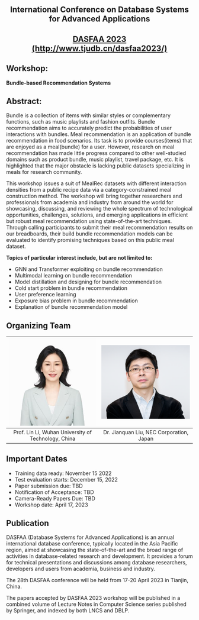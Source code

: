 
 <div align='center' > 
  <h2> International Conference on Database Systems for Advanced Applications </h2>
 </div>

 <div align='center' style = "vertical-align:middle"> 
  <h2> <a href="http://www.tjudb.cn/dasfaa2023/"> DASFAA 2023 </a><a href="http://www.tjudb.cn/dasfaa2023/">(http://www.tjudb.cn/dasfaa2023/)</a> </h2>
 </div>
 
## Workshop:
**Bundle-based Recommendation Systems**


## Abstract:

Bundle is a collection of items with similar styles or complementary functions, such as music playlists and fashion outfits. Bundle recommendation aims to accurately predict the probabilities of user interactions with bundles. Meal recommendation is an application of bundle recommendation in food scenarios. Its task is to provide courses(items) that are enjoyed as a meal(bundle) for a user. However, research on meal recommendation has made little progress compared to other well-studied domains such as product bundle, music playlist, travel package, etc. It is highlighted that the major obstacle is lacking public datasets specializing in meals for research community. 

This workshop issues a suit of MealRec datasets with different interaction densities from a public recipe data via a category-constrained meal construction method. The workshop will bring together researchers and professionals from academia and industry from around the world for showcasing, discussing, and reviewing the whole spectrum of technological opportunities, challenges, solutions, and emerging applications in efficient but robust meal recommendation using state-of-the-art techniques. Through calling participants to submit their meal recommendation results on our breadboards, their build bundle recommendation models can be evaluated to identify promising techniques based on this public meal dataset. 

**Topics of particular interest include, but are not limited to:**

* GNN and Transformer exploiting on bundle recommendation
* Multimodal learning on bundle recommendation
* Model distillation and designing for bundle recommendation
* Cold start problem in bundle recommendation 
* User preference learning
* Exposure bias problem in bundle recommendation
* Explanation of bundle recommendation model

## Organizing Team

| ![avatar](./picture/1.png) |![avatar](./picture/2.png) |
| :-: | :-:|
|  Prof. Lin Li, Wuhan University of Technology, China |Dr. Jianquan Liu, NEC Corporation, Japan |


## Important Dates

* Training data ready: November 15 2022
* Test evaluation starts: December 15, 2022
* Paper submission due: TBD
* Notification of Acceptance: TBD
* Camera-Ready Papers Due: TBD
* Workshop date: April 17, 2023


## Publication

DASFAA (Database Systems for Advanced Applications) is an annual international database conference, typically located in the Asia Pacific region, aimed at showcasing the state-of-the-art and the broad range of activities in database-related research and development. It provides a forum for technical presentations and discussions among database researchers, developers and users from academia, business and industry.

The 28th DASFAA conference will be held from 17-20 April 2023 in Tianjin, China.

The papers accepted by DASFAA 2023 workshop will be published in a combined volume of Lecture Notes in Computer Science series published by Springer, and indexed by both LNCS and DBLP.
